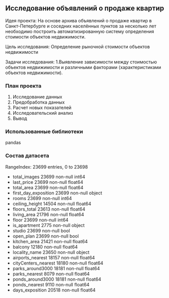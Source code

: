 ﻿## Исследование объявлений о продаже квартир 

Идея проекта:
На основе архива объявлений о продаже квартир в Санкт-Петербурге и соседних населённых пунктов за несколько лет необходимо построить автоматизированную систему определения стоимости объектов недвижимости. 

Цель исследования:
Определение рыночной стоимости объектов недвижимости

Задачи исследования:
1.Выявление зависимости между стоимостью объектов недвижимости и различными факторами (характеристиками объектов недвижимости). 


### План проекта

1.	Исследование данных 
2.	Предобработка данных 
3.	Расчет новых показателей
4.	Исследовательский анализ 
5.	Вывод



### Использованные библиотеки

pandas


### Состав датасета

RangeIndex: 23699 entries, 0 to 23698
- total_images            23699 non-null int64
- last_price              23699 non-null float64
- total_area              23699 non-null float64
- first_day_exposition    23699 non-null object
- rooms                   23699 non-null int64
- ceiling_height          14504 non-null float64
- floors_total            23613 non-null float64
- living_area             21796 non-null float64
- floor                   23699 non-null int64
- is_apartment            2775 non-null object
- studio                  23699 non-null bool
- open_plan               23699 non-null bool
- kitchen_area            21421 non-null float64
- balcony                 12180 non-null float64
- locality_name           23650 non-null object
- airports_nearest        18157 non-null float64
- cityCenters_nearest     18180 non-null float64
- parks_around3000        18181 non-null float64
- parks_nearest           8079 non-null float64
- ponds_around3000        18181 non-null float64
- ponds_nearest           9110 non-null float64
- days_exposition         20518 non-null float64